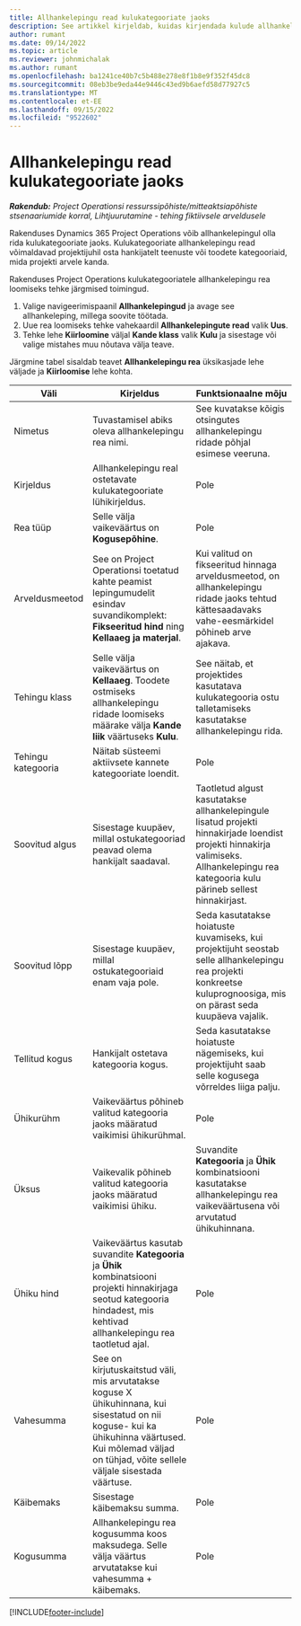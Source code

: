 ```yaml
---
title: Allhankelepingu read kulukategooriate jaoks
description: See artikkel kirjeldab, kuidas kirjendada kulude allhankelepingute ridu ja kasutada välju hankijatelt aja ostmise kirjendamiseks.
author: rumant
ms.date: 09/14/2022
ms.topic: article
ms.reviewer: johnmichalak
ms.author: rumant
ms.openlocfilehash: ba1241ce40b7c5b488e278e8f1b8e9f352f45dc8
ms.sourcegitcommit: 08eb3be9eda44e9446c43ed9b6aefd58d77927c5
ms.translationtype: MT
ms.contentlocale: et-EE
ms.lasthandoff: 09/15/2022
ms.locfileid: "9522602"
---
```

#  <a name="subcontract-lines-for-expense-categories"></a>Allhankelepingu read kulukategooriate jaoks

_**Rakendub:** Project Operationsi ressurssipõhiste/mitteaktsiapõhiste stsenaariumide korral,  Lihtjuurutamine - tehing fiktiivsele arveldusele_

Rakenduses Dynamics 365 Project Operations võib allhankelepingul olla rida kulukategooriate jaoks. Kulukategooriate allhankelepingu read võimaldavad projektijuhil osta hankijatelt teenuste või toodete kategooriaid, mida projekti arvele kanda.

Rakenduses Project Operations kulukategooriatele allhankelepingu rea loomiseks tehke järgmised toimingud.

1. Valige navigeerimispaanil **Allhankelepingud** ja avage see allhankeleping, millega soovite töötada.
2. Uue rea loomiseks tehke vahekaardil **Allhankelepingute read** valik **Uus**.
3. Tehke lehe **Kiirloomine** väljal **Kande klass** valik **Kulu** ja sisestage või valige mistahes muu nõutava välja teave.

Järgmine tabel sisaldab teavet **Allhankelepingu rea** üksikasjade lehe väljade ja **Kiirloomise** lehe kohta.

| **Väli** | **Kirjeldus** | **Funktsionaalne mõju** |
| --- | --- | --- |
| Nimetus | Tuvastamisel abiks oleva allhankelepingu rea nimi. | See kuvatakse kõigis otsingutes allhankelepingu ridade põhjal esimese veeruna. |
| Kirjeldus | Allhankelepingu real ostetavate kulukategooriate lühikirjeldus. | Pole |
|Rea tüüp | Selle välja vaikeväärtus on **Kogusepõhine**. |Pole |
| Arveldusmeetod | See on Project Operationsi toetatud kahte peamist lepingumudelit esindav suvandikomplekt: **Fikseeritud hind** ning **Kellaaeg ja materjal**. | Kui valitud on fikseeritud hinnaga arveldusmeetod, on allhankelepingu ridade jaoks tehtud kättesaadavaks vahe-eesmärkidel põhineb arve ajakava. |
| Tehingu klass | Selle välja vaikeväärtus on **Kellaaeg**. Toodete ostmiseks allhankelepingu ridade loomiseks määrake välja **Kande liik** väärtuseks **Kulu**.  | See näitab, et projektides kasutatava kulukategooria ostu talletamiseks kasutatakse allhankelepingu rida. |
| Tehingu kategooria | Näitab süsteemi aktiivsete kannete kategooriate loendit. |Pole |
| Soovitud algus | Sisestage kuupäev, millal ostukategooriad peavad olema hankijalt saadaval. | Taotletud algust kasutatakse allhankelepingule lisatud projekti hinnakirjade loendist projekti hinnakirja valimiseks. Allhankelepingu rea kategooria kulu pärineb sellest hinnakirjast. |
| Soovitud lõpp | Sisestage kuupäev, millal ostukategooriaid enam vaja pole. | Seda kasutatakse hoiatuste kuvamiseks, kui projektijuht seostab selle allhankelepingu rea projekti konkreetse kuluprognoosiga, mis on pärast seda kuupäeva vajalik. |
| Tellitud kogus | Hankijalt ostetava kategooria kogus. | Seda kasutatakse hoiatuste nägemiseks, kui projektijuht saab selle kogusega võrreldes liiga palju.|
| Ühikurühm | Vaikeväärtus põhineb valitud kategooria jaoks määratud vaikimisi ühikurühmal. |Pole |
| Üksus | Vaikevalik põhineb valitud kategooria jaoks määratud vaikimisi ühiku.  | Suvandite **Kategooria** ja **Ühik** kombinatsiooni kasutatakse allhankelepingu rea vaikeväärtusena või arvutatud ühikuhinnana.  |
| Ühiku hind | Vaikeväärtus kasutab suvandite **Kategooria** ja **Ühik** kombinatsiooni projekti hinnakirjaga seotud kategooria hindadest, mis kehtivad allhankelepingu rea taotletud ajal. |Pole |
| Vahesumma | See on kirjutuskaitstud väli, mis arvutatakse koguse X ühikuhinnana, kui sisestatud on nii koguse- kui ka ühikuhinna väärtused. Kui mõlemad väljad on tühjad, võite sellele väljale sisestada väärtuse. |Pole |
| Käibemaks | Sisestage käibemaksu summa. |Pole |
| Kogusumma | Allhankelepingu rea kogusumma koos maksudega. Selle välja väärtus arvutatakse kui vahesumma + käibemaks. |Pole |


[!INCLUDE[footer-include](../../includes/footer-banner.md)]
